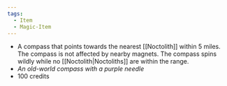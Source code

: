 ```yaml
---
tags:
  - Item
  - Magic-Item
---
```

- A compass that points towards the nearest [[Noctolith]] within 5 miles. The compass is not affected by nearby magnets. The compass spins wildly while no [[Noctolith|Noctoliths]] are within the range. 
- *An old-world compass with a purple needle*
- 100 credits